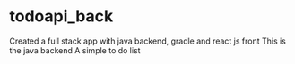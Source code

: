 # todoapi_back
Created a full stack app with java backend, gradle and react js front
This is the java backend
A simple to do list
